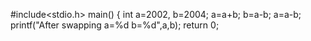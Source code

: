 #include<stdio.h>
main()
{
	int a=2002, b=2004;
	a=a+b;
	b=a-b;
	a=a-b;
	printf("After swapping a=%d b=%d",a,b);
	return 0;
